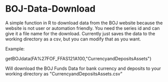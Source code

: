 BOJ-Data-Download
=================

A simple function in R to download data from the BOJ website because the website is not user or automation friendly. 
You need the series id and can give it a file name for the download. 
Currently just saves the data to the working directory as a csv, but you can modify that as you want.

Example:

getBOJdata(FA%27FOF_FFAS121A100,"CurrencyandDepositsAssets")

Will download the BOJ Funds Data for bank currency and deposits to your working directory as
"CurrencyandDepositsAssets.csv"
